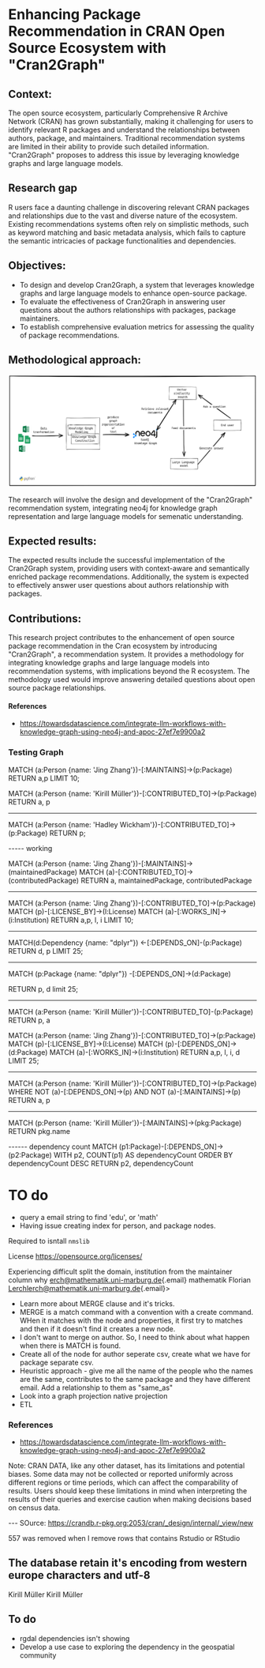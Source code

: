 # Enhancing Package Recommendation in CRAN Open Source Ecosystem with "Cran2Graph"

## Context:

The open source ecosystem, particularly Comprehensive R Archive Network (CRAN) has grown substantially, making it challenging for users to identify relevant R packages and understand the relationships between authors, package, and maintainers. Traditional recommendation systems are limited in their ability to provide such detailed information. "Cran2Graph" proposes to address this issue by leveraging knowledge graphs and large language models.

## Research gap

R users face a daunting challenge in discovering relevant CRAN packages and relationships due to the vast and diverse nature of the ecosystem. Existing recommendations systems often rely on simplistic methods, such as keyword matching and basic metadata analysis, which fails to capture the semantic intricacies of package functionalities and dependencies.

## Objectives:

- To design and develop Cran2Graph, a system that leverages knowledge graphs and large language models to enhance open-source package. 
- To evaluate the effectiveness of Cran2Graph in answering user questions about the authors relationships with packages, package maintainers. 
- To establish comprehensive evaluation metrics for assessing the quality of package recommendations.

## Methodological approach:

![Methodology](./img/methodology_cran.png)

The research will involve the design and development of the "Cran2Graph" recommendation system, integrating neo4j for knowledge graph representation and large language models for semenatic understanding.

## Expected results:

The expected results include the successful implementation of the Cran2Graph system, providing users with context-aware and semantically enriched package recommendations. Additionally, the system is expected to effectively answer user questions about authors relationship with packages.

## Contributions:

This research project contributes to the enhancement of open source package recommendation in the Cran ecosystem by introducing "Cran2Graph", a recommendation system. It provides a methodology for integrating knowledge graphs and large language models into recommendation systems, with implications beyond the R ecosystem. The methodology used would improve answering detailed questions about open source package relationships.

#### References
- https://towardsdatascience.com/integrate-llm-workflows-with-knowledge-graph-using-neo4j-and-apoc-27ef7e9900a2


### Testing Graph

MATCH (a:Person {name: 'Jing Zhang'})-[:MAINTAINS]->(p:Package)
RETURN a,p
LIMIT 10;

MATCH (a:Person {name: 'Kirill Müller'})-[:CONTRIBUTED_TO]->(p:Package)
RETURN a, p

----

MATCH (a:Person {name: 'Hadley Wickham'})-[:CONTRIBUTED_TO]->(p:Package)
RETURN p;


----- working

MATCH (a:Person {name: 'Jing Zhang'})-[:MAINTAINS]->(maintainedPackage)
MATCH (a)-[:CONTRIBUTED_TO]->(contributedPackage)
RETURN a, maintainedPackage, contributedPackage


-----
MATCH (a:Person {name: 'Jing Zhang'})-[:CONTRIBUTED_TO]->(p:Package)
MATCH (p)-[:LICENSE_BY]->(l:License)
MATCH (a)-[:WORKS_IN]->(i:Institution)
RETURN a,p, l, i
LIMIT 10;

-----
MATCH(d:Dependency {name: "dplyr"}) <-[:DEPENDS_ON]-(p:Package)
RETURN d, p 
LIMIT 25;

-----
MATCH (p:Package {name: "dplyr"}) -[:DEPENDS_ON]->(d:Package)

RETURN p, d
limit 25;

---

MATCH (a:Person {name: 'Kirill Müller'})-[:CONTRIBUTED_TO]-(p:Package)
RETURN p, a

MATCH (a:Person {name: 'Jing Zhang'})-[:CONTRIBUTED_TO]->(p:Package)
MATCH (p)-[:LICENSE_BY]->(l:License)
MATCH (p)-[:DEPENDS_ON]->(d:Package)
MATCH (a)-[:WORKS_IN]->(i:Institution)
RETURN a,p, l, i, d
LIMIT 25;


-----

MATCH (a:Person {name: 'Kirill Müller'})-[:CONTRIBUTED_TO]->(p:Package)
WHERE NOT (a)-[:DEPENDS_ON]->(p) AND NOT (a)-[:MAINTAINS]->(p)
RETURN a, p

-------
MATCH (p:Person {name: 'Kirill Müller'})-[:MAINTAINS]->(pkg:Package)
RETURN pkg.name


------ dependency count
MATCH (p1:Package)-[:DEPENDS_ON]->(p2:Package)
WITH p2, COUNT(p1) AS dependencyCount
ORDER BY dependencyCount DESC
RETURN p2, dependencyCount


# TO do

- query a email string to find 'edu', or 'math'
- Having issue creating index for person, and package nodes.

Required to isntall `nmslib`

License <https://opensource.org/licenses/>

Experiencing difficult split the domain, institution from the maintainer column why [erch\@mathematik.uni-marburg.de](mailto:erch@mathematik.uni-marburg.de){.email} mathematik Florian [Lerchlerch\@mathematik.uni-marburg.de](mailto:Lerchlerch@mathematik.uni-marburg.de){.email}\>



- Learn more about MERGE clause and it's tricks.
- MERGE is a match command with  a convention with a create command. WHen it matches with the node and properties, it first try to matches and then if it doesn't find it creates a new node. 
- I don't want to merge on author. So, I need to think about what happen when there is MATCH is found. 
- Create all of the node for author seperate csv, create what we have for package separate csv. 
- Heuristic approach -  give me all the name of the people who the names are the same, contributes to the same package and they have different email. Add a relationship to them as "same_as" 
- Look into a graph projection native projection 
- ETL 


### References
- https://towardsdatascience.com/integrate-llm-workflows-with-knowledge-graph-using-neo4j-and-apoc-27ef7e9900a2


Note: CRAN DATA, like any other dataset, has its limitations and potential biases. Some data may not be collected or reported uniformly across different regions or time periods, which can affect the comparability of results. Users should keep these limitations in mind when interpreting the results of their queries and exercise caution when making decisions based on census data.


--- SOurce: https://crandb.r-pkg.org:2053/cran/_design/internal/_view/new 


557 was removed when I remove rows that contains Rstudio or RStudio


## The database retain it's encoding from western europe characters and utf-8

Kirill Müller
Kirill Müller


## To do
- rgdal dependencies isn't showing
- Develop a use case to exploring the dependency in the geospatial community
